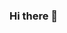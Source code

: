 ### Hi there 👋

<!--
**gregh63/gregh63** is a ✨ _special_ ✨ repository because its `README.md` (this file) appears on your GitHub profile.

Here are some ideas to get you started:

- 🔭 I’m currently getting more and more familiar with code 
- 🌱 I’m currently learning what path I want coding to take me down.
- 👯 I’m looking to collaborate on projects for Hungry Marketplace- focusing in Operational Improvements. 
- 🤔 I’m looking for help with the next steps. 
- 💬 Ask me about Lego, Gardening, or Delivering thousands of meals at a time.
- 📫 How to reach me: gregh63@gmail.com // IG @greggygrows
- ⚡ Fun fact: I have 4 pets. 1 Dog- Cleo. 1 Cat- Sneakers. 2 Turtles- Biggie & Smalls.
-->

